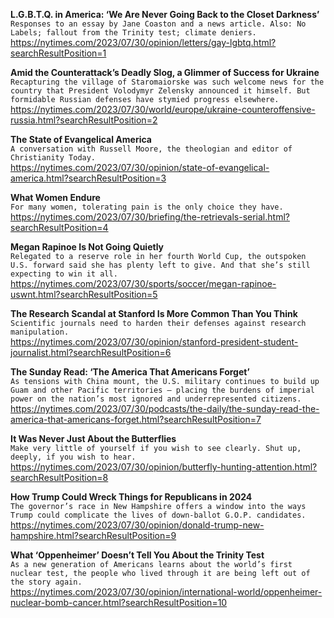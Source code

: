 **L.G.B.T.Q. in America: ‘We Are Never Going Back to the Closet Darkness’**\
`Responses to an essay by Jane Coaston and a news article. Also: No Labels; fallout from the Trinity test; climate deniers.`\
https://nytimes.com/2023/07/30/opinion/letters/gay-lgbtq.html?searchResultPosition=1

**Amid the Counterattack’s Deadly Slog, a Glimmer of Success for Ukraine**\
`Recapturing the village of Staromaiorske was such welcome news for the country that President Volodymyr Zelensky announced it himself. But formidable Russian defenses have stymied progress elsewhere.`\
https://nytimes.com/2023/07/30/world/europe/ukraine-counteroffensive-russia.html?searchResultPosition=2

**The State of Evangelical America**\
`A conversation with Russell Moore, the theologian and editor of Christianity Today.`\
https://nytimes.com/2023/07/30/opinion/state-of-evangelical-america.html?searchResultPosition=3

**What Women Endure**\
`For many women, tolerating pain is the only choice they have.`\
https://nytimes.com/2023/07/30/briefing/the-retrievals-serial.html?searchResultPosition=4

**Megan Rapinoe Is Not Going Quietly**\
`Relegated to a reserve role in her fourth World Cup, the outspoken U.S. forward said she has plenty left to give. And that she’s still expecting to win it all.`\
https://nytimes.com/2023/07/30/sports/soccer/megan-rapinoe-uswnt.html?searchResultPosition=5

**The Research Scandal at Stanford Is More Common Than You Think**\
`Scientific journals need to harden their defenses against research manipulation.`\
https://nytimes.com/2023/07/30/opinion/stanford-president-student-journalist.html?searchResultPosition=6

**The Sunday Read: ‘The America That Americans Forget’**\
`As tensions with China mount, the U.S. military continues to build up Guam and other Pacific territories — placing the burdens of imperial power on the nation’s most ignored and underrepresented citizens.`\
https://nytimes.com/2023/07/30/podcasts/the-daily/the-sunday-read-the-america-that-americans-forget.html?searchResultPosition=7

**It Was Never Just About the Butterflies**\
`Make very little of yourself if you wish to see clearly. Shut up, deeply, if you wish to hear.`\
https://nytimes.com/2023/07/30/opinion/butterfly-hunting-attention.html?searchResultPosition=8

**How Trump Could Wreck Things for Republicans in 2024**\
`The governor’s race in New Hampshire offers a window into the ways Trump could complicate the lives of down-ballot G.O.P. candidates.`\
https://nytimes.com/2023/07/30/opinion/donald-trump-new-hampshire.html?searchResultPosition=9

**What ‘Oppenheimer’ Doesn’t Tell You About the Trinity Test**\
`As a new generation of Americans learns about the world’s first nuclear test, the people who lived through it are being left out of the story again.`\
https://nytimes.com/2023/07/30/opinion/international-world/oppenheimer-nuclear-bomb-cancer.html?searchResultPosition=10

